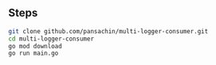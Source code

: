 ## Steps
```bash
git clone github.com/pansachin/multi-logger-consumer.git
cd multi-logger-consumer
go mod download
go run main.go
```